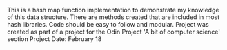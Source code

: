 This is a hash map function implementation to demonstrate my knowledge of this data structure. 
There are methods created that are included in most hash libraries. 
Code should be easy to follow and modular. 
Project was created as part of a project for the Odin Project 'A bit of computer science' section
Project Date: February 18
